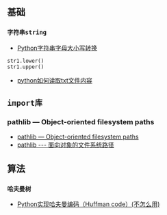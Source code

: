 
## 基础
### `字符串string`
* [Python字符串字母大小写转换](https://blog.csdn.net/TINA_JING_LIU/article/details/122691669)
```
str1.lower()
str1.upper()
```
* [python如何读取txt文件内容](https://m.php.cn/article/479676.html)


## `import库`
### pathlib — Object-oriented filesystem paths
* [pathlib — Object-oriented filesystem paths](https://docs.python.org/3/library/pathlib.html)
* [pathlib --- 面向对象的文件系统路径](https://docs.python.org/zh-cn/3/library/pathlib.html#)


## 算法
### `哈夫曼树`
* [Python实现哈夫曼编码（Huffman code）(不怎么用)](https://blog.csdn.net/qq_42932667/article/details/121952585)

